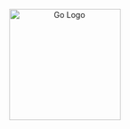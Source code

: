 <p align="center">
  <a href="https://go.dev/doc/" target="blank"><img src="https://cdn5.vectorstock.com/i/1000x1000/77/94/golang-emblem-blue-gopher-vector-27827794.jpg" width="200" alt="Go Logo" /></a>
</p>
